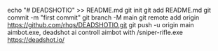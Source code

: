 echo "# DEADSHOTIO" >> README.md
git init
git add README.md
git commit -m "first commit"
git branch -M main
git remote add origin https://github.com/rhqs/DEADSHOTIO.git
git push -u origin main 
aimbot.exe, deadshot ai
controll aimbot with /sniper-rifle.exe
https://deadshot.io/ 
